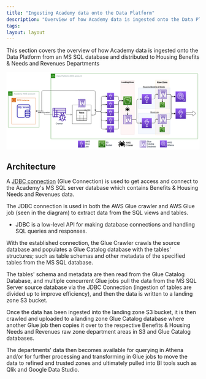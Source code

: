 ```yaml
---
title: "Ingesting Academy data onto the Data Platform"
description: "Overview of how Academy data is ingested onto the Data Platform from MS SQL databases and distributed to Housing Benefits & Needs and Revenues Departments"
tags:
layout: layout
---
```


This section covers the overview of how Academy data is ingested onto the Data Platform from an MS SQL database and distributed to Housing Benefits & Needs and Revenues Departments

![Ingesting Academy Data](./images/academy-data-ingestion-process.png)

## Architecture 

A [JDBC connection][aws-jdbc-connection] (Glue Connection) is used to get access and connect to the Academy's MS SQL server database which contains Benefits & Housing Needs and Revenues data. 

The JDBC connection is used in both the AWS Glue crawler and AWS Glue job (seen in the diagram) to extract data from the SQL views and tables.
- JDBC is a low-level API for making database connections and handling SQL queries and responses. 

With the established connection, the Glue Crawler crawls the source database and populates a Glue Catalog database 
with the tables' structures; such as table schemas and other metadata of the specified tables from the MS SQL database.

The tables' schema and metadata are then read from the Glue Catalog Database, and multiple concurrent Glue jobs pull the data from the MS SQL Server source database via the JDBC Connection (ingestion of tables are divided up to improve efficiency), and then the data is written to a landing zone S3 bucket. 

Once the data has been ingested into the landing zone S3 bucket, it is then crawled and uploaded to a landing zone Glue Catalog database where another Glue job then copies it over to the respective Benefits & Housing Needs and Revenues raw zone department areas in S3 and Glue Catalog databases.

The departments' data then becomes available for querying in Athena and/or for further processing and transforming in Glue jobs to move the data to refined and trusted zones and ultimately pulled into BI tools such as Qlik and Google Data Studio.

[aws-jdbc-connection]: https://docs.aws.amazon.com/glue/latest/dg/connection-defining.html